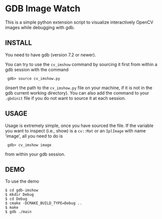 # GDB Image Watch

This is a simple python extension script to visualize interactively OpenCV
images while debugging with gdb.

## INSTALL

 You need to have gdb (version 7.2 or newer).

 You can try to use the `cv_imshow` command by sourcing it first from within a gdb
 session with the command

```
 gdb> source cv_imshow.py
```

 (insert the path to the `cv_imshow.py` file on your machine, if it is not in the
 gdb current working directory). You can also add the command to your `.gbdinit`
 file if you do not want to source it at each session.

## USAGE

 Usage is extremely simple, once you have sourced the file. If the variable you
 want to inspect (i.e., show) is a `cv::Mat` or an `IplImage` with name 'image', 
 all you need to do is

```
 gdb> cv_imshow image
```

 from within your gdb session.

## DEMO

 To use the demo

 ```
 $ cd gdb-imshow
 $ mkdir Debug
 $ cd Debug
 $ cmake -DCMAKE_BUILD_TYPE=Debug .. 
 $ make
 $ gdb ./main
 ```

